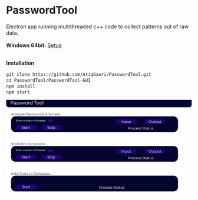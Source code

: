 # PasswordTool

Electron app running multithreaded c++ code to collect patterns out of raw data.</br>
</br>
**Windows 64bit:**   [Setup](https://drive.google.com/open?id=1KeHOjy6dHFLBVYW480uDbpvUEBFhRTKq)
</br>
</br>

**Installation**
```
git clone https://github.com/AtiqGauri/PasswordTool.git
cd PasswordTool/PasswordTool-GUI
npm install
npm start
```


<img src="Screenshot.png">
